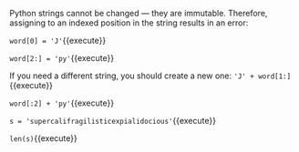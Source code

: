 
Python strings cannot be changed — they are immutable. Therefore, assigning to an indexed position in the string results in an error:

`word[0] = 'J'`{{execute}} 

`word[2:] = 'py'`{{execute}} 


If you need a different string, you should create a new one:
`'J' + word[1:]`{{execute}} 

`word[:2] + 'py'`{{execute}} 

`s = 'supercalifragilisticexpialidocious'`{{execute}} 

`len(s)`{{execute}}


